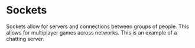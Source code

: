# Sockets
Sockets allow for servers and connections between groups of people. This allows for multiplayer games across networks. This is an example of a chatting server.
